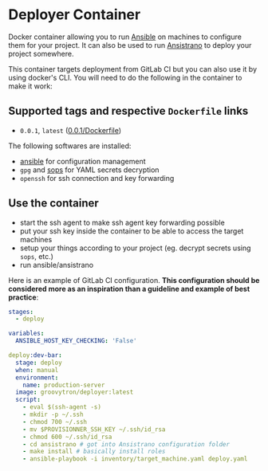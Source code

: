 # Deployer Container

Docker container allowing you to run [Ansible](https://www.ansible.com/) on machines to configure them for your project. It can also be used to run [Ansistrano](https://ansistrano.com/) to deploy your project somewhere.

This container targets deployment from GitLab CI but you can also use it by using docker's CLI. You will need to do the following in the container to make it work:

## Supported tags and respective `Dockerfile` links

- `0.0.1`, `latest` ([0.0.1/Dockerfile](https://github.com/groovytron/deployer-container/blob/master/0.0.1/Dockerfile))

The following softwares are installed:

- [ansible](https://www.ansible.com/) for configuration management
- `gpg` and [sops](https://github.com/mozilla/sops) for YAML secrets decryption
- `openssh` for ssh connection and key forwarding

## Use the container

- start the ssh agent to make ssh agent key forwarding possible
- put your ssh key inside the container to be able to access the target machines
- setup your things according to your project (eg. decrypt secrets using `sops`, etc.)
- run ansible/ansistrano

Here is an example of GitLab CI configuration. **This configuration should be considered more as an inspiration than a guideline and example of best practice**:

```yaml
stages:
  - deploy

variables:
  ANSIBLE_HOST_KEY_CHECKING: 'False'

deploy:dev-bar:
  stage: deploy
  when: manual
  environment:
    name: production-server
  image: groovytron/deployer:latest
  script:
    - eval $(ssh-agent -s)
    - mkdir -p ~/.ssh
    - chmod 700 ~/.ssh
    - mv $PROVISIONNER_SSH_KEY ~/.ssh/id_rsa
    - chmod 600 ~/.ssh/id_rsa
    - cd ansistrano # got into Ansistrano configuration folder
    - make install # basically install roles
    - ansible-playbook -i inventory/target_machine.yaml deploy.yaml
```
